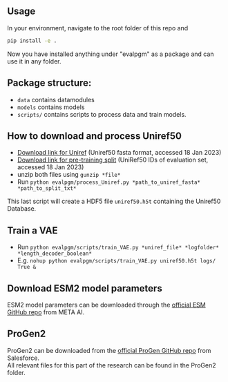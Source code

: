 ## Usage

In your environment, navigate to the root folder of this repo and
```bash
pip install -e .
```

Now you have installed anything under "evalpgm" as a package and can use it in any folder.

## Package structure:

- `data` contains datamodules
- `models` contains models
- `scripts/` contains scripts to process data and train models.

## How to download and process Uniref50
- [Download link for Uniref](https://www.uniprot.org/help/downloads) (Uniref50 fasta format, accessed 18 Jan 2023)
- [Download link for pre-training split](https://github.com/facebookresearch/esm#available-pretraining-split) (UniRef50 IDs of evaluation set, accessed 18 Jan 2023)
- unzip both files using `gunzip *file*`
- Run `python evalpgm/process_Uniref.py *path_to_uniref_fasta* *path_to_split_txt*`

This last script will create a HDF5 file `uniref50.h5t` containing the Uniref50 Database.

## Train a VAE
- Run `python evalpgm/scripts/train_VAE.py *uniref_file* *logfolder* *length_decoder_boolean*`
- E.g. `nohup python evalpgm/scripts/train_VAE.py uniref50.h5t logs/ True &`

## Download ESM2 model parameters
ESM2 model parameters can be downloaded through the [official ESM GitHub repo](https://github.com/facebookresearch/esm#available-models) from META AI.

## ProGen2
ProGen2 can be downloaded from the [official ProGen GitHub repo](https://github.com/salesforce/progen) from Salesforce. \
All relevant files for this part of the research can be found in the ProGen2 folder.
